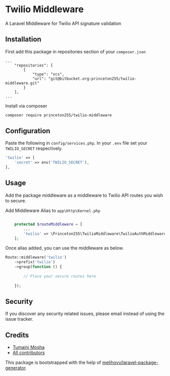# Twilio Middleware

A Laravel Middleware for Twilio API signature validation

## Installation

First add this package in repositories section of your `composer.json`

```
...
    "repositories": [
        {
            "type": "vcs",
            "url": "git@bitbucket.org:princeton255/twilio-middleware.git"
        }
    ],
...
```

Install via composer
```bash
composer require princeton255/twilio-middleware
```

## Configuration

Paste the following in `config/services.php`. In your `.env` file set your `TWILIO_SECRET` respectively.

```php
'twilio' => [
    'secret' => env('TWILIO_SECRET'),
],
```

## Usage

Add the package middleware as a middleware to Twilio API routes you wish to secure.


Add Middleware Alias to `app\Http\Kernel.php`


```php

    protected $routeMiddleware = [
        ...
        'twilio' => \Princeton255\TwilioMiddleware\TwilioAuthMiddleware::class,
    ];
```

Once alias added, you can use the middleware as below.

```php
Route::middleware('twilio')
    ->prefix('twilio')
    ->group(function () {
        
        // Place your secure routes here
        
    });
```

## Security

If you discover any security related issues, please email 
instead of using the issue tracker.

## Credits

- [Tumaini Mosha](https://github.com/princeton255/)
- [All contributors](https://github.com/princeton255/twilio-middleware/graphs/contributors)

This package is bootstrapped with the help of
[melihovv/laravel-package-generator](https://github.com/melihovv/laravel-package-generator).
